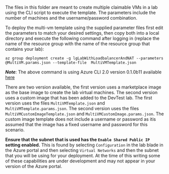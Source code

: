 The files in this folder are meant to create multiple claimable VMs in a lab using the CLI script to execute the template. The parameters include the number of machines and the username/password combination.

To deploy the multi-vm template using the supplied parameter files first edit the parameters to match your desired settings, then copy both into a local directory and execute the following command after logging in (replace the name of the resource group with the name of the resource group that contains your lab):

`az group deployment create -g lgLabWithLoadbalancerAndNAT --parameters @MultiVM.params.json --template-file  MultiVMTemplate.json`

**_Note_**: The above command is using Azure CLI 2.0 version 0.1.0b11 available [here](https://github.com/Azure/azure-cli)

There are two version available, the first version uses a marketplace image as the base image to create the lab virtual machines. The second version uses a custom image that has been added to the DevTest lab. The first version uses the files `MultiVMTemplate.json` and `MultiVMTemplate.params.json`. The second version uses the files `MultiVMCustomImageTemplate.json` and `MultiVMCustomImage.params.json`. The custom image template does not include a username or password as itis assumed that the image has a fixed username and password for this scenario.

**Ensure that the subnet that is used has the `Enable Shared Public IP` setting enabled.** This is found by selecting `Configuration` in the lab blade in the Azure portal and then selecting `Virtual Networks` and then the subnet that you will be using for your deployment. At the time of this writing some of these capabilities are under development and may not appear in your version of the Azure portal.